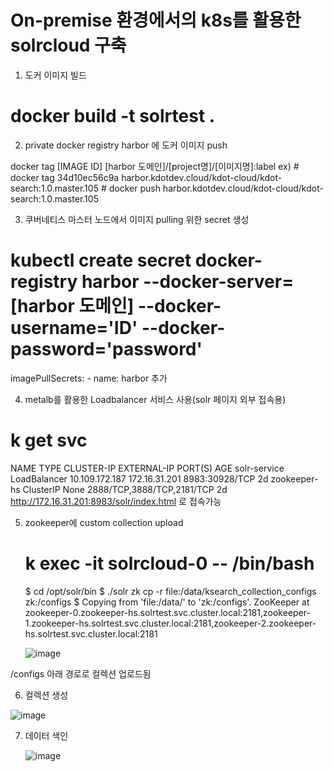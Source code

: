 # On-premise 환경에서의 k8s를 활용한 solrcloud 구축
1. 도커 이미지 빌드
 # docker build -t solrtest .

2. private docker registry harbor 에 도커 이미지 push
 
 docker tag [IMAGE ID] [harbor 도메인]/[project명]/[이미지명]:label 
ex) # docker tag 34d10ec56c9a harbor.kdotdev.cloud/kdot-cloud/kdot-search:1.0.master.105
    # docker push harbor.kdotdev.cloud/kdot-cloud/kdot-search:1.0.master.105

3. 쿠버네티스 마스터 노드에서 이미지 pulling 위한 secret 생성
 
 # kubectl create secret docker-registry harbor --docker-server=[harbor 도메인] --docker-username='ID' --docker-password='password'

imagePullSecrets:
        - name: harbor 추가

4. metalb를 활용한 Loadbalancer 서비스 사용(solr 페이지 외부 접속용)
 
 # k get svc 
NAME           TYPE           CLUSTER-IP       EXTERNAL-IP     PORT(S)                      AGE
solr-service   LoadBalancer   10.109.172.187   172.16.31.201   8983:30928/TCP               2d
zookeeper-hs   ClusterIP      None             <none>          2888/TCP,3888/TCP,2181/TCP   2d
http://172.16.31.201:8983/solr/index.html 로 접속가능

5. zookeeper에 custom collection upload

   # k exec -it solrcloud-0 -- /bin/bash
   $ cd /opt/solr/bin
   $ ./solr zk cp -r file:/data/ksearch_collection_configs zk:/configs
   $ Copying from 'file:/data/' to 'zk:/configs'. ZooKeeper at zookeeper-0.zookeeper-hs.solrtest.svc.cluster.local:2181,zookeeper-1.zookeeper-hs.solrtest.svc.cluster.local:2181,zookeeper-2.zookeeper-hs.solrtest.svc.cluster.local:2181





    ![image](https://github.com/dooz1e/k8s-solrcloud/assets/170922638/219fd9f5-5be6-4bea-aebd-9f27424495ab)

/configs 아래 경로로 컬렉션 업로드됨

6. 컬렉션 생성



![image](https://github.com/dooz1e/k8s-solrcloud/assets/170922638/7c19b915-5bdb-4b2b-8806-c5aa150b1b36)



7. 데이터 색인


   ![image](https://github.com/dooz1e/k8s-solrcloud/assets/170922638/5d052b78-edda-46c7-b6e6-eae7f12b2899)


